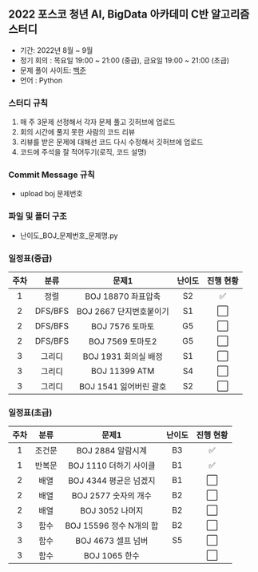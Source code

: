 ## 2022 포스코 청년 AI, BigData 아카데미 C반 알고리즘 스터디

* 기간: 2022년 8월 ~ 9월
* 정기 회의 : 목요일 19:00 ~ 21:00 (중급), 
             금요일 19:00 ~ 21:00 (초급)
* 문제 풀이 사이트: [백준](https://www.acmicpc.net/)
* 언어 : Python

### 스터디 규칙
1. 매 주 3문제 선정해서 각자 문제 풀고 깃허브에 업로드
2. 회의 시간에 풀지 못한 사람의 코드 리뷰
3. 리뷰를 받은 문제에 대해선 코드 다시 수정해서 깃허브에 업로드
4. 코드에 주석을 잘 적어두기(로직, 코드 설명)

### Commit Message 규칙
* upload boj 문제번호

### 파일 및 폴더 구조
* 난이도_BOJ_문제번호_문제명.py

### 일정표(중급)

| 주차 | 분류 | 문제1 | 난이도 |진행 현황 |  
|:---:|:---:|:---:|:---:|:---:|
| 1 | 정렬 | BOJ 18870 좌표압축 | S2 | ✅ |
| 2 | DFS/BFS | BOJ 2667 단지번호붙이기 | S1 | ⬜ |
| 2 | DFS/BFS | BOJ 7576 토마토 | G5 | ⬜ |
| 2 | DFS/BFS | BOJ 7569 토마토2 | G5 | ⬜ | 
| 3 | 그리디 | BOJ 1931 회의실 배정 | S1 | ⬜ |
| 3 | 그리디 | BOJ 11399 ATM | S4 | ⬜ |
| 3 | 그리디 | BOJ 1541 잃어버린 괄호 | S2 | ⬜ |

### 일정표(초급)

| 주차 | 분류 | 문제1 | 난이도 |진행 현황 |  
|:---:|:---:|:---:|:---:|:---:|
| 1 | 조건문 | BOJ 2884 알람시계 | B3 | ✅ |
| 1 | 반복문 | BOJ 1110 더하기 사이클 | B1 | ✅ |
| 2 | 배열 | BOJ 4344 평균은 넘겠지 | B1 | ⬜ |
| 2 | 배열 | BOJ 2577 숫자의 개수 | B2 | ⬜ | 
| 2 | 배열 | BOJ 3052 나머지 | B2 | ⬜ |
| 3 | 함수 | BOJ 15596 정수 N개의 합| B2 | ⬜ |
| 3 | 함수 | BOJ 4673 셀프 넘버 | S5 | ⬜ |
| 3 | 함수 | BOJ 1065 한수 |  | ⬜ |
